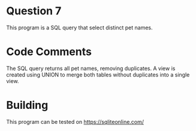 # Question 7

This program is a SQL query that select distinct pet names.

# Code Comments

The SQL query returns all pet names, removing duplicates. A view is created using UNION to merge both tables without duplicates into a single view.

# Building

This program can be tested on https://sqliteonline.com/
